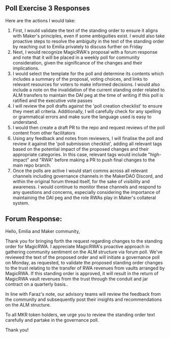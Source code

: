 ## Poll Exercise 3 Responses

Here are the actions I would take:

1. First, I would validate the text of the standing order to ensure it aligns with Maker's principles, even if some ambiguities exist. I would also take proactive steps to resolve the ambiguity in the text of the standing order by reaching out to Emilia privately to discuss further on Friday
2. Next, I would recognize MagicRWA's proposal with a forum response and note that it will be placed in a weekly poll for community consideration, given the significance of the changes and their implications.
3. I would select the template for the poll and determine its contents which includes a summary of the proposal, voting choices, and links to relevant resources for voters to make informed decisions. I would also include a note on the invalidation of the current standing order related to ALM transfers to maintain the DAI peg at the time of writing if this poll is ratified and the executive vote passes
4. I will review the poll drafts against the 'poll creation checklist' to ensure they meet all criteria. Additionally, I will carefully check for any spelling or grammatical errors and make sure the language used is easy to understand.
5. I would then create a draft PR to the repo and request reviews of the poll content from other facilitators
6. Using any feedback and notes from reviewers, I will finalise the poll and review it against the 'poll submission checklist', adding all relevant tags based on the potential impact of the proposed changes and their appropriate categories. In this case, relevant tags would include "high-impact" and "RWA" before making a PR to push final changes to the main repo branch.
7. Once the polls are active I would start comms across all relevant channels including governance channels in the MakerDAO Discord, and within the original forum thread itself, for the sake of visibility and awareness. I would continue to monitor these channels and respond to any questions and concerns, especially considering the importance of maintaining the DAI peg and the role RWAs play in Maker's collateral system.



**Forum Response:**
---
Hello, Emilia and Maker community,

Thank you for bringing forth the request regarding changes to the standing order for MagicRWA. I appreciate MagicRWA's proactive approach in gathering community sentiment on the ALM structure via forum poll. We've reviewed the text of the proposed order and will initiate a governance poll on Monday, as requested, to validate the proposed standing order changes to the trust relating to the transfer of RWA revenues from vaults arranged by MagicRWA. If this standing order is approved, it will result in the return of MagicRWA vault revenues from the trust through the conduit and jar contract on a quarterly basis..

In line with Faraz's note, our advisory teams will review the feedback from the community and subsequently post their insights and recommendations on the ALM structure. 

To all MKR token holders, we urge you to review the standing order text carefully and partake in the governance poll. 

Thank you!

